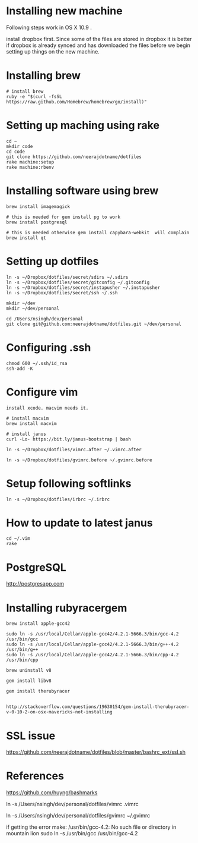 # Installing new machine

Following steps work in OS X 10.9 .

install dropbox first. Since some of the files are stored in dropbox it
is better if dropbox is already synced and has downloaded the files
before we begin setting up things on the new machine.

# Installing brew

```
# install brew
ruby -e "$(curl -fsSL https://raw.github.com/Homebrew/homebrew/go/install)"
```

# Setting up maching using rake

```
cd ~
mkdir code
cd code
git clone https://github.com/neerajdotname/dotfiles
rake machine:setup
rake machine:rbenv
```

# Installing software using brew

```
brew install imagemagick

# this is needed for gem install pg to work
brew install postgresql

# this is needed otherwise gem install capybara-webkit  will complain
brew install qt
```

# Setting up dotfiles

```
ln -s ~/Dropbox/dotfiles/secret/sdirs ~/.sdirs
ln -s ~/Dropbox/dotfiles/secret/gitconfig ~/.gitconfig
ln -s ~/Dropbox/dotfiles/secret/instapusher ~/.instapusher
ln -s ~/Dropbox/dotfiles/secret/ssh ~/.ssh

mkdir ~/dev
mkdir ~/dev/personal

cd /Users/nsingh/dev/personal
git clone git@github.com:neerajdotname/dotfiles.git ~/dev/personal
```

# Configuring .ssh

```
chmod 600 ~/.ssh/id_rsa
ssh-add -K
```

# Configure vim

```
install xcode. macvim needs it.

# install macvim
brew install macvim

# install janus
curl -Lo- https://bit.ly/janus-bootstrap | bash  

ln -s ~/Dropbox/dotfiles/vimrc.after ~/.vimrc.after

ln -s ~/Dropbox/dotfiles/gvimrc.before ~/.gvimrc.before
```

# Setup following softlinks

```
ln -s ~/Dropbox/dotfiles/irbrc ~/.irbrc
```


# How to update to latest janus

```
cd ~/.vim
rake
```

# PostgreSQL

http://postgresapp.com

# Installing rubyracergem

```
brew install apple-gcc42

sudo ln -s /usr/local/Cellar/apple-gcc42/4.2.1-5666.3/bin/gcc-4.2 /usr/bin/gcc 
sudo ln -s /usr/local/Cellar/apple-gcc42/4.2.1-5666.3/bin/g++-4.2 /usr/bin/g++ 
sudo ln -s /usr/local/Cellar/apple-gcc42/4.2.1-5666.3/bin/cpp-4.2 /usr/bin/cpp

brew uninstall v8

gem install libv8

gem install therubyracer


http://stackoverflow.com/questions/19630154/gem-install-therubyracer-v-0-10-2-on-osx-mavericks-not-installing
```

# SSL issue

https://github.com/neerajdotname/dotfiles/blob/master/bashrc_ext/ssl.sh

# References

https://github.com/huyng/bashmarks

ln -s /Users/nsingh/dev/personal/dotfiles/vimrc .vimrc

ln -s /Users/nsingh/dev/personal/dotfiles/gvimrc ~/.gvimrc

if getting the error make: /usr/bin/gcc-4.2: No such file or directory in mountain lion
sudo ln -s /usr/bin/gcc /usr/bin/gcc-4.2
